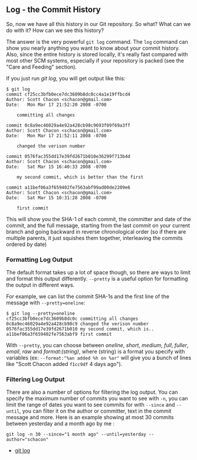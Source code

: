 <!--
SPDX-FileCopyrightText: 2008 Geoffrey Grosenbach <boss@topfunky.com>
SPDX-FileCopyrightText: 2008 Scott Chacon <schacon@gmail.com>

SPDX-License-Identifier: CC-BY-SA-3.0
-->

## Log - the Commit History

So, now we have all this history in our Git repository. So what? What can we do with it? How can we see this history?

<!-- SIDEBAR
---

#### Git Log Options Screencast

The next screencast is on `git log`, which demonstrates most of the major features and options to the `git log` command. It includes showing the `stat`, `short-stat` and `name-stat` options, the `--pretty` options, the `since` and `until` limiters, the path limiter and author field searching.

movie. c4-git-log.mov

---
SIDEBAR -->

The answer is the very powerful `git log` command. The `log` command can show you nearly anything you want to know about your commit history. Also, since the entire history is stored locally, it's really fast compared with most other SCM systems, especially if your repository is packed (see the "Care and Feeding" section).

If you just run *git log*, you will get output like this:

```shell
$ git log
commit cf25cc3bfb0ece7dc3609b8dc0cc4a1e19ffbcd4
Author: Scott Chacon <schacon@gmail.com>
Date:   Mon Mar 17 21:52:20 2008 -0700

    committing all changes

commit 0c8a9ec46029a4e92a428cb98c9693f09f69a3ff
Author: Scott Chacon <schacon@gmail.com>
Date:   Mon Mar 17 21:52:11 2008 -0700

    changed the verison number

commit 0576fac355dd17e39fd2671b010e36299f713b4d
Author: Scott Chacon <schacon@gmail.com>
Date:   Sat Mar 15 16:40:33 2008 -0700

    my second commit, which is better than the first

commit a11bef06a3f659402fe7563abf99ad00de2209e6
Author: Scott Chacon <schacon@gmail.com>
Date:   Sat Mar 15 10:31:28 2008 -0700

    first commit
```

This will show you the SHA-1 of each commit, the committer and date of the commit, and the full message, starting from the last commit on your current branch and going backward in reverse chronological order (so if there are multiple parents, it just squishes them together, interleaving the commits ordered by date)

### Formatting Log Output

The default format takes up a lot of space though, so there are ways to limit and format this output differently. `--pretty` is a useful option for formatting the output in different ways.

For example, we can list the commit SHA-1s and the first line of the message with `--pretty=oneline`:

```shell
$ git log --pretty=oneline
cf25cc3bfb0ece7dc3609b8dc0c committing all changes
0c8a9ec46029a4e92a428cb98c9 changed the verison number
0576fac355dd17e39fd2671b010 my second commit, which is..
a11bef06a3f659402fe7563abf9 first commit
```

With `--pretty`, you can choose between *oneline*, *short*, *medium*, *full*, *fuller*, *email*, *raw* and *format:(string)*, where (string) is a format you specify with variables (ex: `--format:"%an added %h on %ar"` will give you a bunch of lines like "Scott Chacon added `f1cc9df` 4 days ago").

### Filtering Log Output

There are also a number of options for filtering the log output. You can specify the maximum number of commits you want to see with `-n`, you can limit the range of dates you want to see commits for with `--since` and `--until`, you can filter it on the author or committer, text in the commit message and more. Here is an example showing at most 30 commits between yesterday and a month ago by me :

```shell
git log -n 30 --since="1 month ago" --until=yesterday --author="schacon"
```

- [git log](http://www.kernel.org/pub/software/scm/git/docs/git-log.html)
